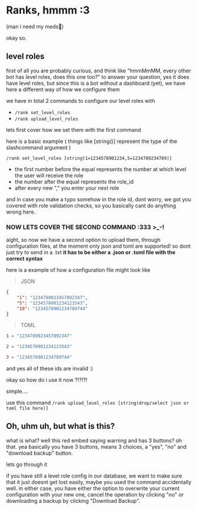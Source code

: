 # Ranks, hmmm :3
(man i need my meds🙏)

okay so. 

## level roles
first of all you are probably curious, and think like "hmmMmMM, every other bot has level roles, does this one too?" to answer your question, yes it does have level roles, but since this is a bot without a dashboard (yet), we have here a different way of how we configure them

we have in total 2 commands to configure our level roles with 
- `/rank set_level_roles`
- `/rank upload_level_roles`

lets first cover how we set them with the first command

here is a basic example ( things like [string()] represent the type of the slashcommand argument )

```/rank set_level_roles [string(1=1234578901234,5=1234789234789)]```

- the first number before the equal represents the number at which level the user will receive the role
- the number after the equal represents the role_id
- after every new "," you enter your next role

and in case you make a typo somehow in the role id, dont worry, we got you covered with role validation checks, so you basically cant do anything wrong here.

### NOW LETS COVER THE SECOND COMMAND :333 >_-!

aight, so now we have a second option to upload them, through configuration files, at the moment only json and toml are supported! so dont just try to send in a .txt **it has to be either a .json or .toml file with the correct syntax** 

here is a example of how a configuration file might look like

> JSON
```json
{
    "1": "1234789023457892347",
    "5": "1234578901234123543",
    "10": "1234578901234789744"
}
```

> TOML
```toml
1 = "1234789023457892347"

2 = "1234578901234123543"

3 = "1234578901234789744"
```

and yes all of these ids are invalid :) 

okay so how do i use it now ?!?!?! 

simple.... 

use this command `/rank upload_level_roles [string(drop/select json or toml file here)]`

## Oh, uhm uh, but what is this? 

what is what? 
well this red embed saying warning and has 3 buttons?
oh that.
yea basically you have 3 buttons, means 3 choices, a "yes", "no" and "download backup" button. 

lets go through it 

if you have still a level role config in our database, we want to make sure that it just doesnt get lost easily, maybe you used the command accidentally well. in either case, you have either the option to overwrite your current configuration with your new one, cancel the operation by clicking "no" or downloading a backup by clicking "Download Backup".